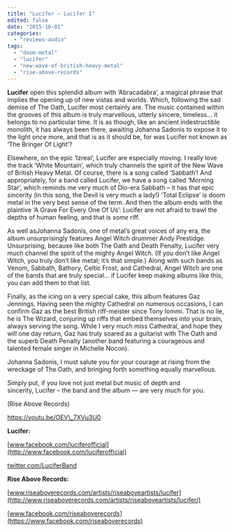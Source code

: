 ```yaml
---
title: "Lucifer – Lucifer I"
edited: false
date: "2015-10-01"
categories:
  - "reviews-audio"
tags:
  - "doom-metal"
  - "lucifer"
  - "new-wave-of-british-heavy-metal"
  - "rise-above-records"
---
```


**Lucifer** open this splendid album with ‘Abracadabra’, a magical phrase that implies the opening up of new vistas and worlds. Which, following the sad demise of The Oath, Lucifer most certainly are. The music contained within the grooves of this album is truly marvellous, utterly sincere, timeless... it belongs to no particular time. It is as though, like an ancient indestructible monolith, it has always been there, awaiting Johanna Sadonis to expose it to the light once more, and that is as it should be, for was Lucifer not known as ‘The Bringer Of Light’?

Elsewhere, on the epic ‘Izreal’, Lucifer are especially moving. I really love the track ‘White Mountain’, which truly channels the spirit of the New Wave of British Heavy Metal. Of course, there is a song called ‘Sabbath’! And appropriately, for a band called Lucifer, we have a song called ‘Morning Star’, which reminds me very much of Dio-era Sabbath – it has that epic sincerity (in this song, the Devil is very much a lady!) ‘Total Eclipse’ is doom metal in the very best sense of the term. And then the album ends with the plaintive ‘A Grave For Every One Of Us’: Lucifer are not afraid to trawl the depths of human feeling, and that is _some_ riff.

As well asJohanna Sadonis, one of metal’s great voices of any era, the album unsurprisingly features Angel Witch drummer Andy Prestidge. Unsurprising, because like both The Oath and Death Penalty, Lucifer very much channel the spirit of the mighty Angel Witch. (If you don’t like Angel Witch, you truly don’t like metal; it’s that simple.) Along with such bands as Venom, Sabbath, Bathory, Celtic Frost, and Cathedral, Angel Witch are one of the bands that are truly special… if Lucifer keep making albums like this, you can add them to that list.

Finally, as the icing on a very special cake, this album features Gaz Jennings. Having seen the mighty Cathedral on numerous occasions, I can confirm Gaz as the best British riff-meister since Tony Iommi. That is no lie, he is The Wizard, conjuring up riffs that embed themselves into your brain, always serving the song. While I very much miss Cathedral, and hope they will one day return, Gaz has truly soared as a guitarist with The Oath and the superb Death Penalty (another band featuring a courageous and talented female singer in Michelle Nocon).

Johanna Sadonis, I must salute you for your courage at rising from the wreckage of The Oath, and bringing forth something equally marvellous.

Simply put, if you love not just metal but music of depth and sincerity, Lucifer – the band and the album — are very much for you.

(Rise Above Records)

https://youtu.be/OEV\_7XVu3U0

**Lucifer:**

[www.facebook.com/luciferofficial](http://www.facebook.com/luciferofficial)

[twitter.com/LuciferBand](https://twitter.com/LuciferBand)

**Rise Above Records:** 

[www.riseaboverecords.com/artists/riseaboveartists/lucifer](http://www.riseaboverecords.com/artists/riseaboveartists/lucifer/)

[www.facebook.com/riseaboverecords](https://www.facebook.com/riseaboverecords)
